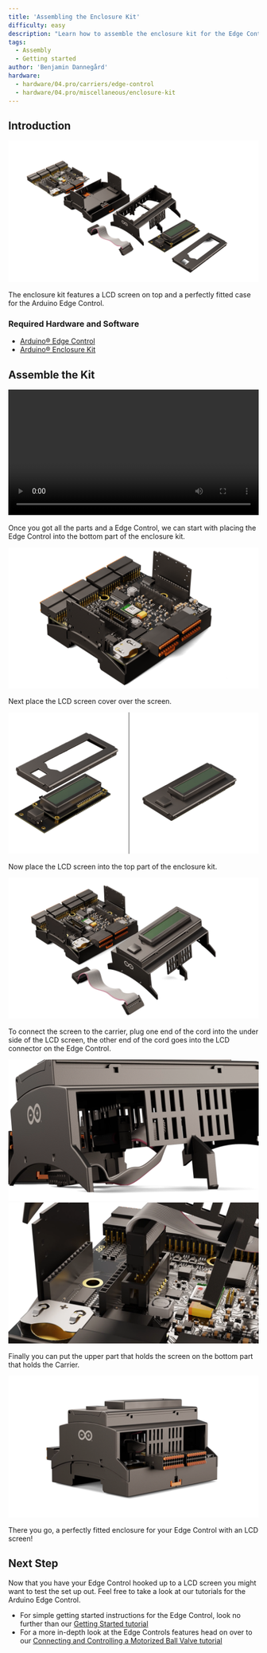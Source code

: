 ```yaml
---
title: 'Assembling the Enclosure Kit'
difficulty: easy
description: "Learn how to assemble the enclosure kit for the Edge Control"
tags:
  - Assembly
  - Getting started
author: 'Benjamin Dannegård'
hardware:
  - hardware/04.pro/carriers/edge-control
  - hardware/04.pro/miscellaneous/enclosure-kit
---
```


## Introduction 

![The enclosure kit and Edge Control](assets/enclosure-kit.png)

The enclosure kit features a LCD screen on top and a perfectly fitted case for the Arduino Edge Control.

### Required Hardware and Software

- [Arduino® Edge Control](https://store.arduino.cc/products/arduino-edge-control)
- [Arduino® Enclosure Kit]()

## Assemble the Kit

<video width="100%" controls="true">
<source src="assets/edge-control-kit-assembly-animation.mp4" type="video/mp4"/>
</video>

Once you got all the parts and a Edge Control, we can start with placing the Edge Control into the bottom part of the enclosure kit.

![First step](assets/1st.png)

Next place the LCD screen cover over the screen.

![Second step](assets/2nd.png)

Now place the LCD screen into the top part of the enclosure kit.

![Third step](assets/3rd.png)

To connect the screen to the carrier, plug one end of the cord into the under side of the LCD screen, the other end of the cord goes into the LCD connector on the Edge Control.

![Fourth step](assets/4th.png)
![Fifth step](assets/5th.png)

Finally you can put the upper part that holds the screen on the bottom part that holds the Carrier.

![Last step](assets/6th.png)

There you go, a perfectly fitted enclosure for your Edge Control with an LCD screen!


## Next Step

Now that you have your Edge Control hooked up to a LCD screen you might want to test the set up out. Feel free to take a look at our tutorials for the Arduino Edge Control.

- For simple getting started instructions for the Edge Control, look no further than our [Getting Started tutorial](https://docs.arduino.cc/tutorials/edge-control/ec-ard-gs)
- For a more in-depth look at the Edge Controls features head on over to our [Connecting and Controlling a Motorized Ball Valve tutorial](https://docs.arduino.cc/tutorials/edge-control/ec-ard-3wirevalve)